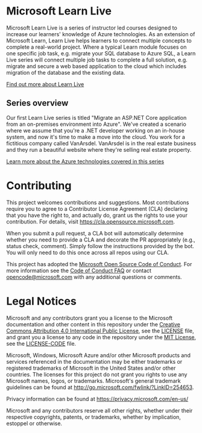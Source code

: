 # Microsoft Learn Live

Microsoft Learn Live is a series of instructor led courses designed to increase our learners' knowledge of Azure technologies.
As an extension of Microsoft Learn, Learn Live helps learners to connect multiple concepts to complete a real-world project.
Where a typical Learn module focuses on one specific job task, e.g. migrate your SQL database to Azure SQL, a Learn Live series will connect multiple job tasks to complete a full solution, e.g. migrate and secure a web based application to the cloud which includes migration of the database and the existing data.

[Find out more about Learn Live](https://aka.ms/learn-live)

## Series overview

Our first Learn Live series is titled "Migrate an ASP.NET Core application from an on-premises environment into Azure". We've created a scenario where we assume that you're a .NET developer working on an in-house system, and now it's time to make a move into the cloud. You work for a fictitious company called VanArsdel. VanArsdel is in the real estate business and they run a beautiful website where they're selling real estate property.

[Learn more about the Azure technologies covered in this series](https://review.docs.microsoft.com/en-us/learn/modules/ms-learn-live-test/?branch=new-learn-live-test)

# Contributing

This project welcomes contributions and suggestions. Most contributions require you to agree to a Contributor License Agreement (CLA) declaring that you have the right to, and actually do, grant us the rights to use your contribution. For details, visit https://cla.opensource.microsoft.com.

When you submit a pull request, a CLA bot will automatically determine whether you need to provide a CLA and decorate the PR appropriately (e.g., status check, comment). Simply follow the instructions provided by the bot. You will only need to do this once across all repos using our CLA.

This project has adopted the [Microsoft Open Source Code of Conduct](https://opensource.microsoft.com/codeofconduct/). For more information see the [Code of Conduct FAQ](https://opensource.microsoft.com/codeofconduct/faq/) or contact [opencode@microsoft.com](mailto:opencode@microsoft.com) with any additional questions or comments.

# Legal Notices

Microsoft and any contributors grant you a license to the Microsoft documentation and other content in this repository under the [Creative Commons Attribution 4.0 International Public License](https://creativecommons.org/licenses/by/4.0/legalcode), see the [LICENSE](LICENSE) file, and grant you a license to any code in the repository under the [MIT License](https://opensource.org/licenses/MIT), see the [LICENSE-CODE](LICENSE-CODE) file.

Microsoft, Windows, Microsoft Azure and/or other Microsoft products and services referenced in the documentation may be either trademarks or registered trademarks of Microsoft in the United States and/or other countries. The licenses for this project do not grant you rights to use any Microsoft names, logos, or trademarks. Microsoft's general trademark guidelines can be found at http://go.microsoft.com/fwlink/?LinkID=254653.

Privacy information can be found at https://privacy.microsoft.com/en-us/

Microsoft and any contributors reserve all other rights, whether under their respective copyrights, patents, or trademarks, whether by implication, estoppel or otherwise.